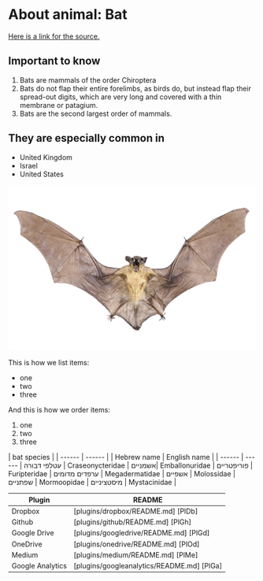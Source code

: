 # About animal: Bat
[Here is a link for the source.](https://en.wikipedia.org/wiki/Bat)  

## Important to know

1. Bats are mammals of the order Chiroptera
2. Bats do not flap their entire forelimbs, as birds do, but instead flap their spread-out digits, which are very long and covered with a thin membrane or patagium.
3. Bats are the second largest order of mammals.

## They are especially common in

- United Kingdom
- Israel
- United States

![Bat](/images/bat-005.jpg)





This is how we list items:
- one
- two
- three

And this is how we order items:

1.  one
2.  two
3.  three


| bat species |
| ------ | ------ |
| Hebrew name | English name |
| ------ | ------ |
עטלפי דבורה | Craseonycteridae |
אשמניים| Emballonuridae |
פוריפטריים | Furipteridae |
ערפדים מדומים | Megadermatidae |
אשפיים | Molossidae |
שפתניים | Mormoopidae |
מיסטציניים | Mystacinidae |


| Plugin | README |
| ------ | ------ |
| Dropbox | [plugins/dropbox/README.md] [PlDb] |
| Github | [plugins/github/README.md] [PlGh] |
| Google Drive | [plugins/googledrive/README.md] [PlGd] |
| OneDrive | [plugins/onedrive/README.md] [PlOd] |
| Medium | [plugins/medium/README.md] [PlMe] |
| Google Analytics | [plugins/googleanalytics/README.md] [PlGa] |
